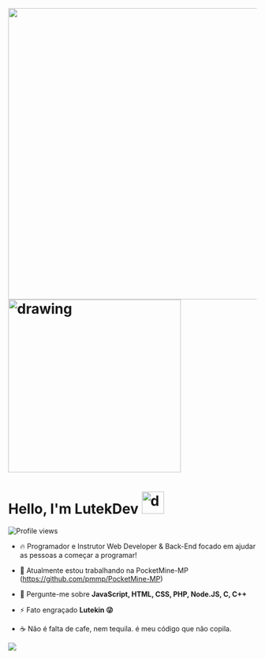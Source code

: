 <img align="right" height="590em" src="https://raw.githubusercontent.com/gist/lutekdev/6c5b06bd56d0688df7a37bc2bc2a87ca/raw/f3bcbefaa762fb010abe091b030246c8112cb408/githubcard.svg"/>
<h1> <img src="https://phoneky.co.uk/thumbs/screensavers/down/anime/naruto_i758k6zm.gif" alt="drawing" width="350"/> </h1>
<h1 align="left"> Hello, I'm LutekDev <img src="https://c.tenor.com/jjkJrU3wy3kAAAAj/anime-small.gif" alt="drawing" width="45"/> </h1>
<p align="left"> <img src="https://komarev.com/ghpvc/?username=lutekdev&color=yellow" alt="Profile views" /> </p>

- 🔥 Programador e Instrutor Web Developer & Back-End focado em ajudar as pessoas a começar a programar!

- 🔭 Atualmente estou trabalhando na PocketMine-MP (https://github.com/pmmp/PocketMine-MP)

- 💬 Pergunte-me sobre **JavaScript, HTML, CSS, PHP, Node.JS, C, C++**

- ⚡ Fato engraçado **Lutekin 😜**

- ☕ Não é falta de cafe, nem tequila. é meu código que não copila.

<img src="https://thumbs.gfycat.com/GrouchyElegantAlbacoretuna-size_restricted.gif" heigth="2px">
<!--
**lutekdev/lutekdev** is a ✨ _special_ ✨ repository because its `README.md` (this file) appears on your GitHub profile.

Here are some ideas to get you started:
- 🔭 I’m currently working on ...
- 🌱 I’m currently learning ...
- 👯 I’m looking to collaborate on ...
- 🤔 I’m looking for help with ...
- 💬 Ask me about ...
- 📫 How to reach me: ...
- 😄 Pronouns: ...
- ⚡ Fun fact: ...

- Itachi >> <img src="https://media.baamboozle.com/uploads/images/76457/1645445082_142337_gif-url.gif" alt="drawing" width="45"/> 

<img src="https://raw.githubusercontent.com/kaueMarques/kaueMarques/master/hi.gif" width="30px">
-->
